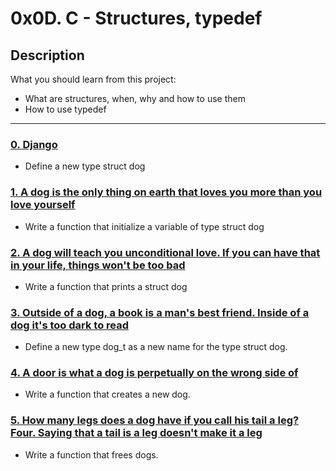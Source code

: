 # 0x0D. C - Structures, typedef

## Description
What you should learn from this project:

* What are structures, when, why and how to use them
* How to use typedef

---

### [0. Django](./dog.h)
* Define a new type struct dog

### [1. A dog is the only thing on earth that loves you more than you love yourself](./1-init_dog.c)
* Write a function that initialize a variable of type struct dog

### [2. A dog will teach you unconditional love. If you can have that in your life, things won't be too bad](./2-print_dog.c)
* Write a function that prints a struct dog

### [3. Outside of a dog, a book is a man's best friend. Inside of a dog it's too dark to read](./dog.h)
* Define a new type dog_t as a new name for the type struct dog.

### [4. A door is what a dog is perpetually on the wrong side of](./4-new_dog.c)
* Write a function that creates a new dog.

### [5. How many legs does a dog have if you call his tail a leg? Four. Saying that a tail is a leg doesn't make it a leg](./5-free_dog.c)
* Write a function that frees dogs.

